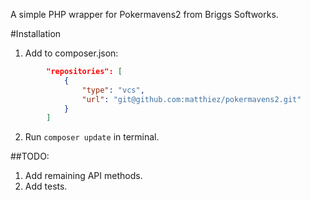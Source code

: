A simple PHP wrapper for Pokermavens2 from Briggs Softworks.

#Installation
1. Add to composer.json:  
```json
        "repositories": [
            {
                "type": "vcs",
                "url": "git@github.com:matthiez/pokermavens2.git"
            }
        ]
```
2. Run ```composer update``` in terminal.

##TODO: 
1. Add remaining API methods.
2. Add tests.
